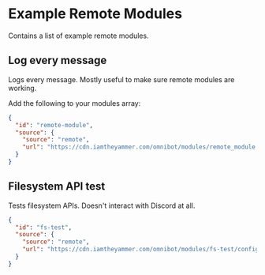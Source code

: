 # Example Remote Modules

Contains a list of example remote modules.

## Log every message

Logs every message. Mostly useful to make sure remote modules are working.

Add the following to your modules array:
```json
{
  "id": "remote-module",
  "source": {
    "source": "remote",
    "url": "https://cdn.iamtheyammer.com/omnibot/modules/remote_module.json"
  }
}
```

## Filesystem API test

Tests filesystem APIs. Doesn't interact with Discord at all.

```json
{
  "id": "fs-test",
  "source": {
    "source": "remote",
    "url": "https://cdn.iamtheyammer.com/omnibot/modules/fs-test/config.json"
  }
}
```
